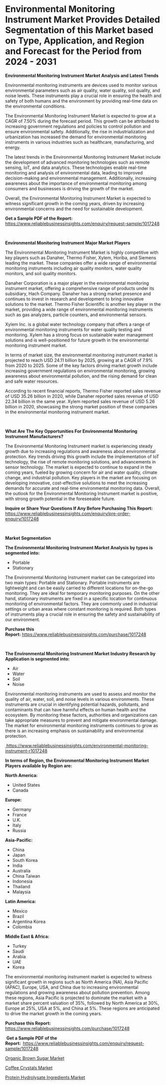 <p><h1>Environmental Monitoring Instrument Market Provides Detailed Segmentation of this Market based on Type, Application, and Region and Forecast for the Period from 2024 - 2031</h1></p><p><strong>Environmental Monitoring Instrument Market Analysis and Latest Trends</strong></p>
<p><p>Environmental monitoring instruments are devices used to monitor various environmental parameters such as air quality, water quality, soil quality, and noise levels. These instruments play a crucial role in ensuring the health and safety of both humans and the environment by providing real-time data on the environmental conditions.</p><p>The Environmental Monitoring Instrument Market is expected to grow at a CAGR of 7.50% during the forecast period. This growth can be attributed to increasing government regulations and policies to control pollution and ensure environmental safety. Additionally, the rise in industrialization and urbanization has increased the demand for environmental monitoring instruments in various industries such as healthcare, manufacturing, and energy.</p><p>The latest trends in the Environmental Monitoring Instrument Market include the development of advanced monitoring technologies such as remote sensing, IoT, and data analytics. These technologies enable real-time monitoring and analysis of environmental data, leading to improved decision-making and environmental management. Additionally, increasing awareness about the importance of environmental monitoring among consumers and businesses is driving the growth of the market.</p><p>Overall, the Environmental Monitoring Instrument Market is expected to witness significant growth in the coming years, driven by increasing environmental concerns and the need for sustainable development.</p></p>
<p><strong>Get a Sample PDF of the Report:&nbsp;</strong> <a href="https://www.reliablebusinessinsights.com/enquiry/request-sample/1017248">https://www.reliablebusinessinsights.com/enquiry/request-sample/1017248</a></p>
<p>&nbsp;</p>
<p><strong>Environmental Monitoring Instrument Major Market Players</strong></p>
<p><p>The Environmental Monitoring Instrument Market is highly competitive with key players such as Danaher, Thermo Fisher, Xylem, Horiba, and Siemens leading the market. These companies offer a wide range of environmental monitoring instruments including air quality monitors, water quality monitors, and soil quality monitors.</p><p>Danaher Corporation is a major player in the environmental monitoring instrument market, offering a comprehensive range of products under its subsidiary, Hach Company. Danaher has a strong market presence and continues to invest in research and development to bring innovative solutions to the market. Thermo Fisher Scientific is another key player in the market, providing a wide range of environmental monitoring instruments such as gas analyzers, particle counters, and environmental sensors.</p><p>Xylem Inc. is a global water technology company that offers a range of environmental monitoring instruments for water quality testing and monitoring. Xylem has a strong focus on sustainable water management solutions and is well-positioned for future growth in the environmental monitoring instrument market.</p><p>In terms of market size, the environmental monitoring instrument market is projected to reach USD 24.11 billion by 2025, growing at a CAGR of 7.9% from 2020 to 2025. Some of the key factors driving market growth include increasing government regulations on environmental monitoring, growing awareness about environmental pollution, and the rising demand for clean and safe water resources.</p><p>According to recent financial reports, Thermo Fisher reported sales revenue of USD 35.26 billion in 2020, while Danaher reported sales revenue of USD 22.34 billion in the same year. Xylem reported sales revenue of USD 5.26 billion in 2020, showcasing the strong market position of these companies in the environmental monitoring instrument market.</p></p>
<p>&nbsp;</p>
<p><strong>What Are The Key Opportunities For Environmental Monitoring Instrument Manufacturers?</strong></p>
<p><p>The Environmental Monitoring Instrument market is experiencing steady growth due to increasing regulations and awareness about environmental protection. Key trends driving this growth include the implementation of IoT technology, the rise of remote monitoring solutions, and advancements in sensor technology. The market is expected to continue to expand in the coming years, fueled by growing concern for air and water quality, climate change, and industrial pollution. Key players in the market are focusing on developing innovative, cost-effective solutions to meet the increasing demands for accurate and real-time environmental monitoring data. Overall, the outlook for the Environmental Monitoring Instrument market is positive, with strong growth potential in the foreseeable future.</p></p>
<p><strong>Inquire or Share Your Questions If Any Before Purchasing This Report:</strong> <a href="https://www.reliablebusinessinsights.com/enquiry/pre-order-enquiry/1017248">https://www.reliablebusinessinsights.com/enquiry/pre-order-enquiry/1017248</a></p>
<p>&nbsp;</p>
<p><strong>Market Segmentation</strong></p>
<p><strong>The Environmental Monitoring Instrument Market Analysis by types is segmented into:</strong></p>
<p><ul><li>Portable</li><li>Stationary</li></ul></p>
<p><p>The Environmental Monitoring Instrument market can be categorized into two main types: Portable and Stationary. Portable instruments are lightweight and can be easily carried to different locations for on-the-go monitoring. They are ideal for temporary monitoring purposes. On the other hand, stationary instruments are fixed in a specific location for continuous monitoring of environmental factors. They are commonly used in industrial settings or urban areas where constant monitoring is required. Both types of instruments play a crucial role in ensuring the safety and sustainability of our environment.</p></p>
<p><strong>Purchase this Report:&nbsp;</strong><a href="https://www.reliablebusinessinsights.com/purchase/1017248">https://www.reliablebusinessinsights.com/purchase/1017248</a></p>
<p>&nbsp;</p>
<p><strong>The Environmental Monitoring Instrument Market Industry Research by Application is segmented into:</strong></p>
<p><ul><li>Air</li><li>Water</li><li>Soil</li><li>Noise</li></ul></p>
<p><p>Environmental monitoring instruments are used to assess and monitor the quality of air, water, soil, and noise levels in various environments. These instruments are crucial in identifying potential hazards, pollutants, and contaminants that can have harmful effects on human health and the ecosystem. By monitoring these factors, authorities and organizations can take appropriate measures to prevent and mitigate environmental damage. The market for environmental monitoring instruments continues to grow as there is an increasing emphasis on sustainability and environmental protection.</p></p>
<p><a href="https://www.reliablebusinessinsights.com/environmental-monitoring-instrument-r1017248">&nbsp;https://www.reliablebusinessinsights.com/environmental-monitoring-instrument-r1017248</a></p>
<p><strong>In terms of Region, the Environmental Monitoring Instrument Market Players available by Region are:</strong></p>
<p>
    <p> <strong> North America: </strong>
        <ul>
            <li>United States</li>
            <li>Canada</li>
        </ul>
        </p> 
    <p> <strong> Europe: </strong>
        <ul>
            <li>Germany</li>
            <li>France</li>
            <li>U.K.</li>
            <li>Italy</li>
            <li>Russia</li>
        </ul>
        </p> 
    <p> <strong> Asia-Pacific: </strong>
        <ul>
            <li>China</li>
            <li>Japan</li>
            <li>South Korea</li>
            <li>India</li>
            <li>Australia</li>
            <li>China Taiwan</li>
            <li>Indonesia</li>
            <li>Thailand</li>
            <li>Malaysia</li>
        </ul>
        </p> 
    <p> <strong> Latin America: </strong>
        <ul>
            <li>Mexico</li>
            <li>Brazil</li>
            <li>Argentina Korea</li>
            <li>Colombia</li>
        </ul>
        </p> 
    <p> <strong> Middle East & Africa: </strong>
        <ul>
            <li>Turkey</li>
            <li>Saudi</li>
            <li>Arabia</li>
            <li>UAE</li>
            <li>Korea</li>
        </ul>
    </p>
    </p>
<p><p>The environmental monitoring instrument market is expected to witness significant growth in regions such as North America (NA), Asia Pacific (APAC), Europe, USA, and China due to increasing environmental regulations and growing awareness about pollution prevention. Among these regions, Asia Pacific is projected to dominate the market with a market share percent valuation of 35%, followed by North America at 30%, Europe at 25%, USA at 5%, and China at 5%. These regions are anticipated to drive the market growth in the coming years.</p></p>
<p><strong>Purchase this Report: </strong><a href="https://www.reliablebusinessinsights.com/purchase/1017248">https://www.reliablebusinessinsights.com/purchase/1017248</a></p>
<p>&nbsp;<strong>Get a Sample PDF of the Report:&nbsp;&nbsp;</strong><a href="https://www.reliablebusinessinsights.com/enquiry/request-sample/1017248">https://www.reliablebusinessinsights.com/enquiry/request-sample/1017248</a></p>
<p><strong></strong></p>
<p><p><a href="https://medium.com/@belaayi865/global-organic-brown-sugar-market-trends-insights-into-growth-opportunities-and-challenges-e40adadd9b07">Organic Brown Sugar Market</a></p><p><a href="https://medium.com/@erinveum/deep-dive-into-the-coffee-crystals-market-itstrends-market-segmentation-and-competitive-484ee3275949">Coffee Crystals Market</a></p><p><a href="https://medium.com/@lottierunte1948/global-protein-hydrolysate-ingredients-market-by-product-type-by-application-by-region-and-f3efb0c000e2">Protein Hydrolysate Ingredients Market</a></p></p>